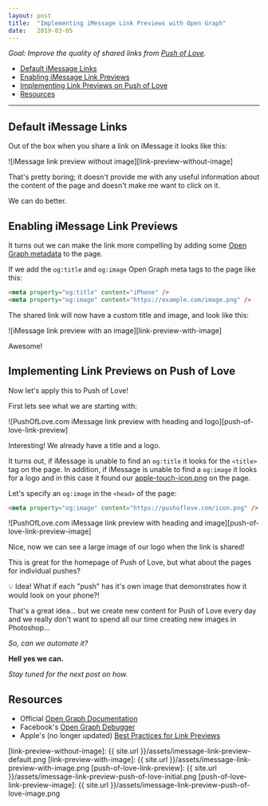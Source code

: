 ```yaml
---
layout: post
title:  "Implementing iMessage Link Previews with Open Graph"
date:   2019-03-05
---
```


*Goal: Improve the quality of shared links from [Push of Love][push-of-love].*

* [Default iMessage Links](#default-imessage-links)
* [Enabling iMessage Link Previews](#enabling-imessage-link-previews)
* [Implementing Link Previews on Push of Love](#implementing-link-previews-on-push-of-love)
* [Resources](#resources)

-----

## Default iMessage Links
Out of the box when you share a link on iMessage it looks like this:

![iMessage link preview without image][link-preview-without-image]

That's pretty boring; it doesn't provide me with any useful information about the content of the page and doesn't make me want to click on it.
 
We can do better.

## Enabling iMessage Link Previews
It turns out we can make the link more compelling by adding some [Open Graph metadata][open-graph] to the page.

If we add the `og:title` and `og:image` Open Graph meta tags to the page like this:

```html
<meta property="og:title" content="iPhone" />
<meta property="og:image" content="https://example.com/image.png" />
```

The shared link will now have a custom title and image, and look like this:

![iMessage link preview with an image][link-preview-with-image]

Awesome!

## Implementing Link Previews on Push of Love

Now let's apply this to Push of Love! 

First lets see what we are starting with:

![PushOfLove.com iMessage link preview with heading and logo][push-of-love-link-preview]

Interesting! We already have a title and a logo. 

It turns out, if iMessage is unable to find an `og:title` it looks for the `<title>` tag on the page. In addition, if iMessage is unable to find a `og:image` it looks for a logo and in this case it found our [apple-touch-icon.png][apple-touch-icon] on the page.

Let's specify an `og:image` in the `<head>` of the page:

```html
<meta property="og:image" content="https://pushoflove.com/icon.png" />
```

![PushOfLove.com iMessage link preview with heading and image][push-of-love-link-preview-image]

Nice, now we can see a large image of our logo when the link is shared!

This is great for the homepage of Push of Love, but what about the pages for individual pushes?

💡 Idea! What if each "push" has it's own image that demonstrates how it would look on your phone?!

That's a great idea... but we create new content for Push of Love every day and we really don't want to spend all our time creating new images in Photoshop... 

*So, can we automate it?*

**Hell yes we can.**

*Stay tuned for the next post on how.*


## Resources

* Official [Open Graph Documentation][open-graph]
* Facebook's [Open Graph Debugger][open-graph-debugger]
* Apple's (no longer updated) [Best Practices for Link Previews][apple-link-preview-best-practices]


[push-of-love]: https://pushoflove.com
[open-graph]: http://ogp.me
[open-graph-debugger]: https://developers.facebook.com/tools/debug/
[apple-link-preview-best-practices]: https://developer.apple.com/library/archive/technotes/tn2444/_index.html
[apple-touch-icon]: https://developer.apple.com/library/archive/documentation/AppleApplications/Reference/SafariWebContent/ConfiguringWebApplications/ConfiguringWebApplications.html#//apple_ref/doc/uid/TP40002051-CH3-SW4


[link-preview-without-image]: {{ site.url }}/assets/imessage-link-preview-default.png
[link-preview-with-image]: {{ site.url }}/assets/imessage-link-preview-with-image.png
[push-of-love-link-preview]: {{ site.url }}/assets/imessage-link-preview-push-of-love-initial.png
[push-of-love-link-preview-image]: {{ site.url }}/assets/imessage-link-preview-push-of-love-image.png

